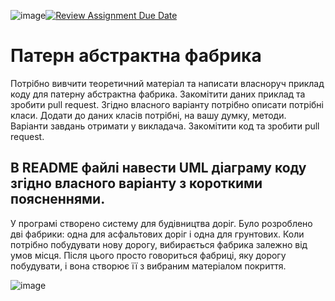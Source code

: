 ![image](https://github.com/Ostroh-Academy/05-abstract-factory-keroNight/assets/107807003/478bac25-55e4-4e4a-8535-381d919f7233)[![Review Assignment Due Date](https://classroom.github.com/assets/deadline-readme-button-24ddc0f5d75046c5622901739e7c5dd533143b0c8e959d652212380cedb1ea36.svg)](https://classroom.github.com/a/UO7VGONk)
# Патерн абстрактна фабрика

Потрібно вивчити теоретичний матеріал та написати власноруч приклад коду для патерну абстрактна фабрика.
Закомітити даних приклад та зробити pull request.
Згідно власного варіанту потрібно описати потрібні класи. Додати до даних класів потрібні, на вашу думку, методи. Варіанти завдань отримати у викладача.
Закомітити код та зробити pull request.

В README файлі навести UML діаграму коду згідно власного варіанту з короткими поясненнями.
------------------------------------------------------------------------------------------
У програмі створено систему для будівництва доріг. Було розроблено дві фабрики: одна для асфальтових доріг і одна для грунтових. Коли потрібно побудувати нову дорогу, вибирається фабрика залежно від умов місця. Після цього просто говориться фабриці, яку дорогу побудувати, і вона створює її з вибраним матеріалом покриття.

![image](https://github.com/Ostroh-Academy/05-abstract-factory-keroNight/assets/107807003/833645dc-aa59-47d4-abc3-5a7c962f3388)

